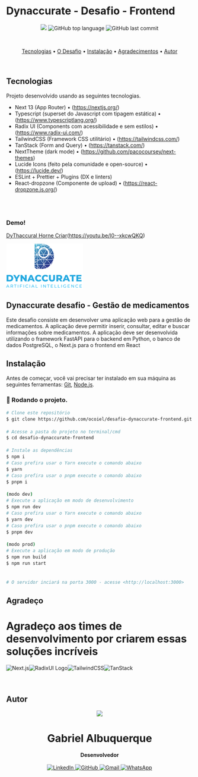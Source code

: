 # Dynaccurate - Desafio - Frontend

<p align="center">
  <img src="https://img.shields.io/static/v1?label=Desafio&message=Dynaccurate&color=blue&style=for-the-badge"/>
  <img alt="GitHub top language" src="https://img.shields.io/github/languages/top/ocoiel/desafio-dynaccurate-frontend?color=blue&logo=TypeScript&logoColor=white&style=for-the-badge">
  <img alt="GitHub last commit" src="https://img.shields.io/github/last-commit/ocoiel/desafio-dynaccurate-frontend?color=blue&style=for-the-badge">
</p>
<br>

<p align="center">
  <a href="#tecnologias">Tecnologias</a> •
  <a href="#dynaccurate">O Desafio</a> •
  <a href="#instalação">Instalação</a> •
  <a href="#agradeco">Agradecimentos</a> •
  <a href="#autor">Autor</a>
</p>

<br>

## Tecnologias

Projeto desenvolvido usando as seguintes tecnologias.

- Next 13 (App Router) • (https://nextjs.org/)
- Typescript (superset do Javascript com tipagem estática) • (https://www.typescriptlang.org/)
- Radix UI (Components com acessibilidade e sem estilos) • (https://www.radix-ui.com/)
- TailwindCSS (Framework CSS utilitário) • (https://tailwindcss.com/)
- TanStack (Form and Query) • (https://tanstack.com/)
- NextTheme (dark mode) • (https://github.com/pacocoursey/next-themes)
- Lucide Icons (feito pela comunidade e open-source) • (https://lucide.dev/)
- ESLint + Prettier + Plugins (DX e linters)
- React-dropzone (Componente de upload) • (https://react-dropzone.js.org/)

<!-- - E um agradecimento mais que especial ao <a href="https://twitter.com/shadcn">@shadcn</a> -->

<br>
<br>

### Demo!
[DyThaccural Horne Criar](https://github.com/ocoiel/desafio-dynaccurate-frontend/assets/33906351/cbb299af-5a38-4770-81b0-82041adb651e)(https://youtu.be/l0--xkcwQKQ)

<img src="./public/dynna2.webp" alt="Dynaccurate logo" />

## Dynaccurate desafio - Gestão de medicamentos

Este desafio consiste em desenvolver uma aplicação web para a gestão de
medicamentos. A aplicação deve permitir inserir, consultar, editar e buscar informações sobre
medicamentos. A aplicação deve ser desenvolvida utilizando o framework FastAPI para o backend em
Python, o banco de dados PostgreSQL, o Next.js para o frontend em React

## Instalação

Antes de começar, você vai precisar ter instalado em sua máquina as seguintes ferramentas:
[Git](https://git-scm.com), [Node.js](https://nodejs.org/en/).

### 🎲 Rodando o projeto.

```bash
# Clone este repositório
$ git clone https://github.com/ocoiel/desafio-dynaccurate-frontend.git

# Acesse a pasta do projeto no terminal/cmd
$ cd desafio-dynaccurate-frontend

# Instale as dependências
$ npm i
# Caso prefira usar o Yarn execute o comando abaixo
$ yarn
# Caso prefira usar o pnpm execute o comando abaixo
$ pnpm i

(modo dev)
# Execute a aplicação em modo de desenvolvimento
$ npm run dev
# Caso prefira usar o Yarn execute o comando abaixo
$ yarn dev
# Caso prefira usar o pnpm execute o comando abaixo
$ pnpm dev

(modo prod)
# Execute a aplicação em modo de produção
$ npm run build
$ npm run start


# O servidor inciará na porta 3000 - acesse <http://localhost:3000>
```

## Agradeço

# Agradeço aos times de desenvolvimento por criarem essas soluções incríveis

<img align="left" src="https://www.svgrepo.com/show/354113/nextjs-icon.svg" alt="Next.js" height="75" />

<img align="left" src="https://avatars.githubusercontent.com/u/75042455?s=280&v=4" alt="RadixUI Logo" height="75"/>

<img align="left" src="https://cdn.iconscout.com/icon/free/png-256/free-tailwind-css-5285308-4406745.png" alt="TailwindCSS" height="75" />

<img align="left" src="https://seeklogo.com/images/R/react-query-logo-1340EA4CE9-seeklogo.com.png" alt="TanStack" height="75" />

<br><br><br>

## Autor

<div align="center">
<img src="https://images.weserv.nl/?url=avatars.githubusercontent.com/u/33906351?v=4&h=100&w=100&fit=cover&mask=circle&maxage=7d" />
<h1>Gabriel Albuquerque</h1>
<strong>Desenvolvedor</strong>
<br/>
<br/>

<a href="https://linkedin.com/in/albuquerque-gabrielc" target="_blank">
<img alt="LinkedIn" src="https://img.shields.io/badge/linkedin-%230077B5.svg?style=for-the-badge&logo=linkedin&logoColor=white"/>
</a>

<a href="https://github.com/ocoiel" target="_blank">
<img alt="GitHub" src="https://img.shields.io/badge/github-%23121011.svg?style=for-the-badge&logo=github&logoColor=white"/>
</a>

<a href="mailto:albuquerque.gabrielc@gmail.com?subject=Fala%20Gabriel" target="_blank">
<img alt="Gmail" src="https://img.shields.io/badge/Gmail-D14836?style=for-the-badge&logo=gmail&logoColor=white" />
</a>

<a href="https://api.whatsapp.com/send?phone=5521990363677" target="_blank">
<img alt="WhatsApp" src="https://img.shields.io/badge/WhatsApp-25D366?style=for-the-badge&logo=whatsapp&logoColor=white"/>
</a>

<br/>
<br/>
</div>
